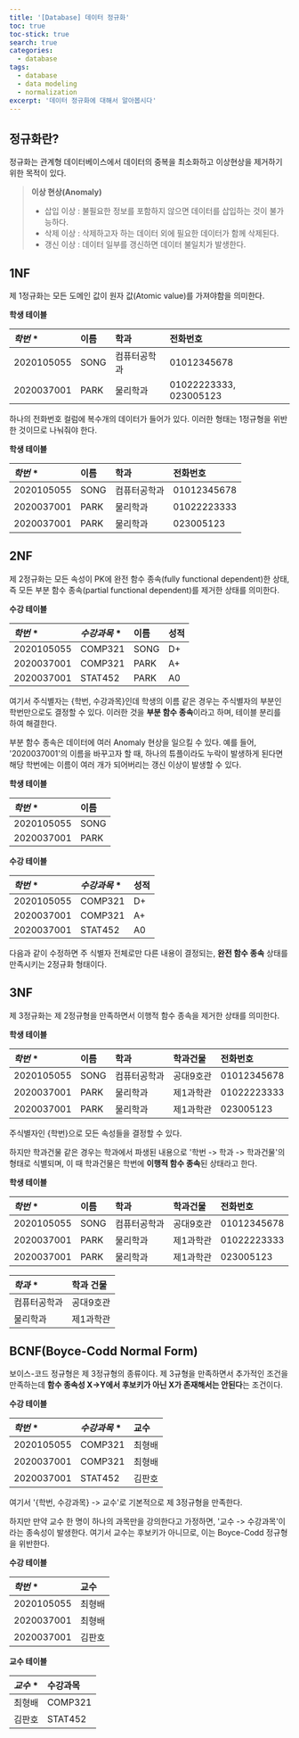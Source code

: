 ```yaml
---
title: '[Database] 데이터 정규화'
toc: true
toc-stick: true
search: true
categories:
  - database
tags:
  - database
  - data modeling
  - normalization
excerpt: '데이터 정규화에 대해서 알아봅시다'
---
```


## 정규화란?  

정규화는 관계형 데이터베이스에서 데이터의 중복을 최소화하고 이상현상을 제거하기 위한 목적이 있다.

> **이상 현상(Anomaly)**  
> - 삽입 이상 : 불필요한 정보를 포함하지 않으면 데이터를 삽입하는 것이 불가능하다.
> - 삭제 이상 : 삭제하고자 하는 데이터 외에 필요한 데이터가 함께 삭제된다.
> - 갱신 이상 : 데이터 일부를 갱신하면 데이터 불일치가 발생한다.

## 1NF
  
제 1정규화는 모든 도메인 값이 원자 값(Atomic value)를 가져야함을 의미한다.

**학생 테이블**  

|*학번* *|이름|학과|전화번호|
|:--|:--|:--|:--|
|2020105055|SONG|컴퓨터공학과|01012345678|
|2020037001|PARK|물리학과|01022223333, 023005123|  


하나의 전화번호 컬럼에 복수개의 데이터가 들어가 있다. 이러한 형태는 1정규형을 위반한 것이므로 나눠줘야 한다.

**학생 테이블**  

|*학번* *|이름|학과|전화번호|
|:--|:--|:--|:--|
|2020105055|SONG|컴퓨터공학과|01012345678|
|2020037001|PARK|물리학과|01022223333|
|2020037001|PARK|물리학과|023005123|


## 2NF  

제 2정규화는 모든 속성이 PK에 완전 함수 종속(fully functional dependent)한 상태, 
즉 모든 부분 함수 종속(partial functional dependent)를 제거한 상태를 의미한다.

**수강 테이블**  

|*학번* *| *수강과목* *|이름|성적|
|:--|:--|:--|:--|
|2020105055|COMP321|SONG|D+|
|2020037001|COMP321|PARK|A+|
|2020037001|STAT452|PARK|A0|  

여기서 주식별자는 {학번, 수강과목}인데 학생의 이름 같은 경우는 주식별자의 부분인 학번만으로도 결정할 수 있다.
이러한 것을 **부분 함수 종속**이라고 하며, 테이블 분리를 하여 해결한다.  

부분 함수 종속은 데이터에 여러 Anomaly 현상을 일으킬 수 있다. 
예를 들어, '2020037001'의 이름을 바꾸고자 할 때, 
하나의 튜플이라도 누락이 발생하게 된다면 해당 학번에는 이름이 여러 개가 되어버리는 갱신 이상이 발생할 수 있다.

**학생 테이블**  

|*학번* *|이름|
|:--|:--|
|2020105055|SONG|
|2020037001|PARK|  

**수강 테이블**

|*학번* *| *수강과목* *|성적|
|:--|:--|:--|
|2020105055|COMP321|D+|
|2020037001|COMP321|A+|
|2020037001|STAT452|A0|  

다음과 같이 수정하면 주 식별자 전체로만 다른 내용이 결정되는,
 **완전 함수 종속** 상태를 만족시키는 2정규화 형태이다.



## 3NF  

제 3정규화는 제 2정규형을 만족하면서 이행적 함수 종속을 제거한 상태를 의미한다.

**학생 테이블**  

|*학번* *|이름|학과|학과건물|전화번호|
|:--|:--|:--|:--|:--|
|2020105055|SONG|컴퓨터공학과|공대9호관|01012345678|
|2020037001|PARK|물리학과|제1과학관|01022223333|
|2020037001|PARK|물리학과|제1과학관|023005123|

주식별자인 {학번}으로 모든 속성들을 결정할 수 있다.  

하지만 학과건물 같은 경우는 학과에서 파생된 내용으로
'학번 -> 학과 -> 학과건물'의 형태로 식별되며,
이 때 학과건물은 학번에 **이행적 함수 종속**된 상태라고 한다.

**학생 테이블**  

|*학번* *|이름|학과|학과건물|전화번호|
|:--|:--|:--|:--|:--|
|2020105055|SONG|컴퓨터공학과|공대9호관|01012345678|
|2020037001|PARK|물리학과|제1과학관|01022223333|
|2020037001|PARK|물리학과|제1과학관|023005123|

|*학과* *|학과 건물|
|:--|:--|
|컴퓨터공학과|공대9호관|
|물리학과|제1과학관|  


## BCNF(Boyce-Codd Normal Form)  

보이스-코드 정규형은 제 3정규형의 종류이다. 
제 3규형을 만족하면서 추가적인 조건을 만족하는데 
**함수 종속성 X->Y에서 후보키가 아닌 X가 존재해서는 안된다**는 조건이다.  

**수강 테이블**

|*학번* *| *수강과목* *|교수|
|:--|:--|:--|
|2020105055|COMP321|최형배|
|2020037001|COMP321|최형배|
|2020037001|STAT452|김판호|  

여기서 '{학번, 수강과목} -> 교수'로 기본적으로 제 3정규형을 만족한다.

하지만 만약 교수 한 명이 하나의 과목만을 강의한다고 가정하면, 
'교수 -> 수강과목'이라는 종속성이 발생한다.
여기서 교수는 후보키가 아니므로, 이는 Boyce-Codd 정규형을 위반한다.

**수강 테이블**

|*학번* *|교수|
|:--|:--|
|2020105055|최형배|
|2020037001|최형배|
|2020037001|김판호| 

**교수 테이블**

|*교수* *|수강과목|
|:--|:--|
|최형배|COMP321|
|김판호|STAT452|



